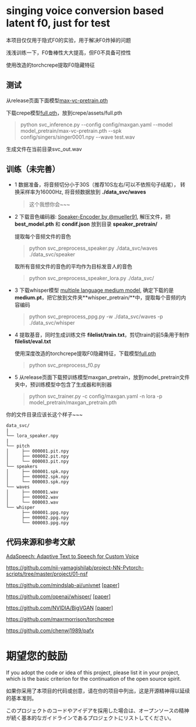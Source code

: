 # singing voice conversion based latent f0, just for test

本项目仅仅用于隐式F0的实验，用于解决F0炸掉的问题

浅浅训练一下，F0鲁棒性大大提高，但F0不具备可控性

使用改造的torchcrepe提取F0隐藏特征

## 测试
从release页面下面模型[max-vc-pretrain.pth](https://github.com/PlayVoice/max-vc/releases/tag/v0.1)

下载crepe模型[full.pth](https://github.com/maxrmorrison/torchcrepe/blob/master/torchcrepe/assets/full.pth)，放到crepe/assets/full.pth

> python svc_inference.py --config config/maxgan.yaml --model model_pretrain/max-vc-pretrain.pth --spk config/singers/singer0001.npy --wave test.wav

生成文件在当前目录svc_out.wav


## 训练（未完善）

- 1 数据准备，将音频切分小于30S（推荐10S左右/可以不依照句子结尾）， 转换采样率为16000Hz, 将音频数据放到 **./data_svc/waves**
    > 这个我想你会~~~

- 2 下载音色编码器: [Speaker-Encoder by @mueller91](https://drive.google.com/drive/folders/15oeBYf6Qn1edONkVLXe82MzdIi3O_9m3), 解压文件，把 **best_model.pth** 和 **condif.json** 放到目录 **speaker_pretrain/**

    提取每个音频文件的音色
    
    > python svc_preprocess_speaker.py ./data_svc/waves ./data_svc/speaker
    
    取所有音频文件的音色的平均作为目标发音人的音色
    
    > python svc_preprocess_speaker_lora.py ./data_svc/

- 3 下载whisper模型 [multiple language medium model](https://openaipublic.azureedge.net/main/whisper/models/345ae4da62f9b3d59415adc60127b97c714f32e89e936602e85993674d08dcb1/medium.pt), 确定下载的是**medium.pt**，把它放到文件夹**whisper_pretrain/**中，提取每个音频的内容编码

    > python svc_preprocess_ppg.py -w ./data_svc/waves -p ./data_svc/whisper

- 4 提取基音，同时生成训练文件 **filelist/train.txt**，剪切train的前5条用于制作**filelist/eval.txt**

    使用深度改造的torchcrepe提取F0隐藏特征，下载模型[full.pth](https://github.com/maxrmorrison/torchcrepe/blob/master/torchcrepe/assets/full.pth)

    > python svc_preprocess_f0.py

- 5 从release页面下载预训练模型maxgan_pretrain，放到model_pretrain文件夹中，预训练模型中包含了生成器和判别器

    > python svc_trainer.py -c config/maxgan.yaml -n lora -p model_pretrain/maxgan_pretrain.pth


你的文件目录应该长这个样子~~~

    data_svc/
    |
    └── lora_speaker.npy
    |
    └── pitch
    │     ├── 000001.pit.npy
    │     ├── 000002.pit.npy
    │     └── 000003.pit.npy
    └── speakers
    │     ├── 000001.spk.npy
    │     ├── 000002.spk.npy
    │     └── 000003.spk.npy
    └── waves
    │     ├── 000001.wav
    │     ├── 000002.wav
    │     └── 000003.wav
    └── whisper
          ├── 000001.ppg.npy
          ├── 000002.ppg.npy
          └── 000003.ppg.npy


## 代码来源和参考文献
[AdaSpeech: Adaptive Text to Speech for Custom Voice](https://arxiv.org/pdf/2103.00993.pdf)

https://github.com/nii-yamagishilab/project-NN-Pytorch-scripts/tree/master/project/01-nsf

https://github.com/mindslab-ai/univnet [[paper]](https://arxiv.org/abs/2106.07889)

https://github.com/openai/whisper/ [[paper]](https://arxiv.org/abs/2212.04356)

https://github.com/NVIDIA/BigVGAN [[paper]](https://arxiv.org/abs/2206.04658)

https://github.com/maxrmorrison/torchcrepe

https://github.com/chenwj1989/pafx

# 期望您的鼓励
If you adopt the code or idea of this project, please list it in your project, which is the basic criterion for the continuation of the open source spirit.

如果你采用了本项目的代码或创意，请在你的项目中列出，这是开源精神得以延续的基本准则。

このプロジェクトのコードやアイデアを採用した場合は、オープンソースの精神が続く基本的なガイドラインであるプロジェクトにリストしてください。
